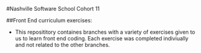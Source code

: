 #Nashville Software School Cohort 11

##Front End curriculum exercises:
- This reposititory containes branches with a variety of exercises given to us to learn front end coding.  Each exercise was completed indiviually and not related to the other branches.
